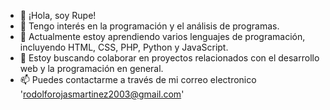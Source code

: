 - 👋 ¡Hola, soy Rupe!
- 👀 Tengo interés en la programación y el análisis de programas.
- 🌱 Actualmente estoy aprendiendo varios lenguajes de programación, incluyendo HTML, CSS, PHP, Python y JavaScript.
- 💞️ Estoy buscando colaborar en proyectos relacionados con el desarrollo web y la programación en general.
- 📫 Puedes contactarme a través de mi correo electronico 'rodolforojasmartinez2003@gmail.com'

 
